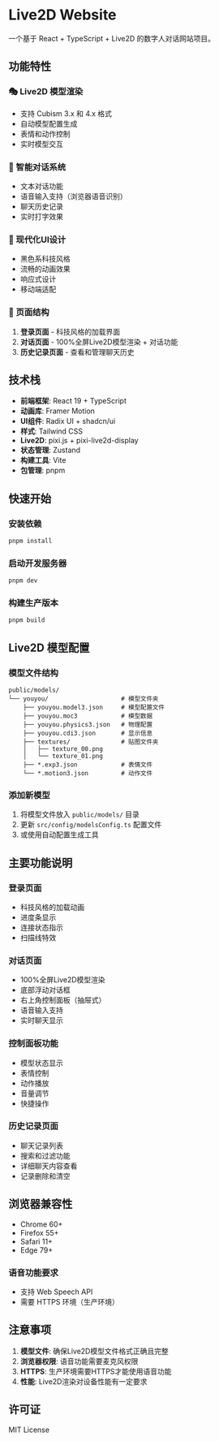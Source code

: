 # Live2D Website

一个基于 React + TypeScript + Live2D 的数字人对话网站项目。

## 功能特性

### 🎭 Live2D 模型渲染
- 支持 Cubism 3.x 和 4.x 格式
- 自动模型配置生成
- 表情和动作控制
- 实时模型交互

### 💬 智能对话系统
- 文本对话功能
- 语音输入支持（浏览器语音识别）
- 聊天历史记录
- 实时打字效果

### 🎨 现代化UI设计
- 黑色系科技风格
- 流畅的动画效果
- 响应式设计
- 移动端适配

### 📱 页面结构
1. **登录页面** - 科技风格的加载界面
2. **对话页面** - 100%全屏Live2D模型渲染 + 对话功能
3. **历史记录页面** - 查看和管理聊天历史

## 技术栈

- **前端框架**: React 19 + TypeScript
- **动画库**: Framer Motion
- **UI组件**: Radix UI + shadcn/ui
- **样式**: Tailwind CSS
- **Live2D**: pixi.js + pixi-live2d-display
- **状态管理**: Zustand
- **构建工具**: Vite
- **包管理**: pnpm

## 快速开始

### 安装依赖
```bash
pnpm install
```

### 启动开发服务器
```bash
pnpm dev
```

### 构建生产版本
```bash
pnpm build
```

## Live2D 模型配置

### 模型文件结构
```
public/models/
└── youyou/                    # 模型文件夹
    ├── youyou.model3.json     # 模型配置文件
    ├── youyou.moc3            # 模型数据
    ├── youyou.physics3.json   # 物理配置
    ├── youyou.cdi3.json       # 显示信息
    ├── textures/              # 贴图文件夹
    │   ├── texture_00.png
    │   └── texture_01.png
    ├── *.exp3.json            # 表情文件
    └── *.motion3.json         # 动作文件
```

### 添加新模型
1. 将模型文件放入 `public/models/` 目录
2. 更新 `src/config/modelsConfig.ts` 配置文件
3. 或使用自动配置生成工具

## 主要功能说明

### 登录页面
- 科技风格的加载动画
- 进度条显示
- 连接状态指示
- 扫描线特效

### 对话页面
- 100%全屏Live2D模型渲染
- 底部浮动对话框
- 右上角控制面板（抽屉式）
- 语音输入支持
- 实时聊天显示

### 控制面板功能
- 模型状态显示
- 表情控制
- 动作播放
- 音量调节
- 快捷操作

### 历史记录页面
- 聊天记录列表
- 搜索和过滤功能
- 详细聊天内容查看
- 记录删除和清空

## 浏览器兼容性

- Chrome 60+
- Firefox 55+
- Safari 11+
- Edge 79+

### 语音功能要求
- 支持 Web Speech API
- 需要 HTTPS 环境（生产环境）

## 注意事项

1. **模型文件**: 确保Live2D模型文件格式正确且完整
2. **浏览器权限**: 语音功能需要麦克风权限
3. **HTTPS**: 生产环境需要HTTPS才能使用语音功能
4. **性能**: Live2D渲染对设备性能有一定要求

## 许可证

MIT License

